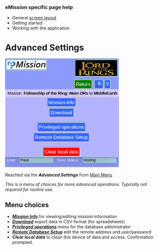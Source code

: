 ### eMission specific page help
* General [screen layout](/help/GeneralLayout.md)
* Getting started
* Working with the application

# Advanced Settings
![](/images/Settings.png)

Reached via the *__Advanced Settings__* from [Main Menu](/help/MainMenu.md)

*This is a menu of choices for more advanced operations. Typically not required for routine use.*

## Menu choices
* [*__Mission Info__*](MissionInfo) for viewing/editing mission information
* [*__Download__*](/help/Download.md) export data in CSV format (for spreadsheets)
* [*__Privileged operations__*](/help/Administration.md) menu for the database administrator
* [*__Remote Database Setup__*](/help/RemoteDatabaseInput.md) edit the remote address and user/password
* *__Clear local data__* to clean this device of data and access. Confirmation prompted.

